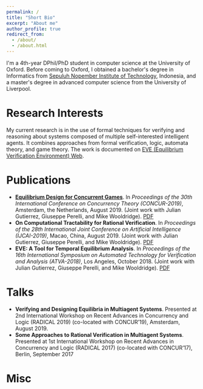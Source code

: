 ```yaml
---
permalink: /
title: "Short Bio"
excerpt: "About me"
author_profile: true
redirect_from: 
  - /about/
  - /about.html
---
```


I'm a 4th-year DPhil/PhD student in computer science at the University of Oxford. Before coming to Oxford, I obtained a bachelor's degree in Informatics from [Sepuluh Nopember Institute of Technology](https://www.its.ac.id/), Indonesia, and a master's degree in advanced computer science from the University of Liverpool.


Research Interests
======
My current research is in the use of formal techniques for verifying and reasoning about systems composed of multiple self-interested intelligent agents. It combines approaches from formal verification, logic, automata theory, and game theory. The work is documented on [EVE (Equilibrium Verification Environment) Web](http://eve.cs.ox.ac.uk/).


Publications
======
+ [**Equilibrium Design for Concurrent Games**](/publication/2010-10-01-paper-title-number-2). In *Proceedings of the 30th International Conference on Concurrency Theory (CONCUR-2019)*, Amsterdam, the Netherlands, August 2019. (Joint work with Julian Gutierrez, Giuseppe Perelli, and Mike Wooldridge). [PDF](http://drops.dagstuhl.de/opus/volltexte/2019/10924/pdf/LIPIcs-CONCUR-2019-22.pdf)
+ **On Computational Tractability for Rational Verification**. In *Proceedings of the 28th International Joint Conference on Artificial Intelligence (IJCAI-2019)*, Macao, China, August 2019. (Joint work with Julian Gutierrez, Giuseppe Perelli, and Mike Wooldridge). [PDF](https://www.ijcai.org/proceedings/2019/0047.pdf)
+ **EVE: A Tool for Temporal Equilibrium Analysis**. In *Proceedings of the 16th International Symposium on Automated Technology for Verification and Analysis (ATVA-2018)*, Los Angeles, October 2018. (Joint work with Julian Gutierrez, Giuseppe Perelli, and Mike Wooldridge). [PDF](https://ora.ox.ac.uk/objects/uuid:4275d79a-e627-46ee-bf56-4cb240499be3/download_file?file_format=pdf&safe_filename=main.pdf&type_of_work=Conference+item)

Talks
=====
+ **Verifying and Designing Equilibria in Multiagent Systems**. Presented at 2nd International Workshop on Recent Advances in Concurrency and Logic (RADICAL 2019) (co-located with CONCUR’19), Amsterdam, August 2019.
+ **Some Approaches to Rational Verification in Multiagent Systems**. Presented at 1st International Workshop on Recent Advances in Concurrency and Logic (RADICAL 2017) (co-located with CONCUR’17), Berlin, September 2017

Misc
=====

